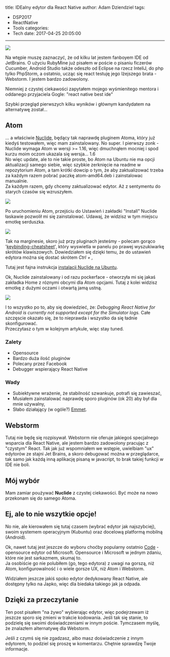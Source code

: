 title: IDEalny edytor dla React Native
author: Adam Dziendziel
tags:
  - DSP2017
  - ReactNative
  - Tools
categories:
  - Tech
date: 2017-04-25 20:05:00
---
![](/images/react-native-choose-ide.jpg)

Na wtępie muszę zaznaczyć, że od kilku lat jestem fanboyem IDE od JetBrains. O użyciu RubyMine już pisałem w poście o pisaniu ficzerów Cucumber, Android Studio także odeszło od Eclipse na rzecz InteliJ, do php tylko PhpStorm, a ostatnio, ucząc się react testuję jego lżejszego brata - Webstorm. I jestem bardzo zadowolony.

Niemniej z czystej ciekawości zapytałem mojego wyśmienitego mentora i oddanego przyjaciela Gogle: "react native best ide"

Szybki przegląd pierwszych kilku wyników i głównym kandydatem na alternatywę został...

## Atom

... a właściwie [Nuclide](https://nuclide.io/), będący tak naprawdę pluginem Atoma, który już kiedyś testowałem, więc mam zainstalowany. No super.
I pierwszy zonk - Nuclide wymaga Atom w wersji >= 1.16, więc dmuchnąłem mocniej i spod kurzu moim oczom ukazala się wersja... 1.6   
No więc update, ale to nie takie proste, bo Atom na Ubuntu nie ma opcji aktualizacji samego siebie, więc szybkie zerknięcie na readme w repozytorium Atom, a tam krótki dowcip o tym, że aby zaktualizować trzeba za każdym razem pobrać paczkę atom-amd64.deb i zainstalowac manualnie.     
Za każdym razem, gdy chcemy zaktualizować edytor. Aż z sentymentu do starych czasów się wzruszyłem.

![](/images/instalacja-atom-ubuntu.jpg)


Po uruchomieniu Atom, przejściu do Ustawień i zakładki "Install" Nuclide łaskawie pozwolił mi się zainstalować. Udawaj, że widzisz w tym miejscu emotkę serduszka. 

![](/images/instalacja-nuclide.jpg)

Tak na marginesie, skoro już przy pluginach jesteśmy - polecam gorąco '[keybinding-cheatsheet](https://atom.io/packages/keybinding-cheatsheet)', który wyswietla w panelu po prawej wyszukiwarkę skrótów klawiszowych. Dowiedziałem się dzięki temu, że do ustawień edytora można się dostać skrótem _Ctrl + ,_

Tutaj jest fajna instrukcja [instalacji Nuclide na Ubuntu](https://nuclide.io/docs/editor/setup/#linux).

Ok, Nuclide zainstalowany i od razu pockerface - otworzyła mi się jakaś zakładka Home z róznymi obcymi dla Atom opcjami. Tutaj z kolei widzisz emotkę z dużymi oczami i otwartą jamą ustną.

![](/images/nuclide-home.jpg)

I to wszystko po to, aby się dowiedzieć, że: _Debugging React Native for Android is currently not supported except for the Simulator logs._ Całe szczęscie okazało się, że to nieprawda i wszystko da się ładnie skonfigurować.    
Przeczytasz o tym w kolejnym artykule, więc stay tuned.


### Zalety
- Opensource
- Bardzo duża ilość pluginów
- Polecany przez Facebook
- Debugger wspierający React Native

### Wady
- Subiektywne wrażenie, że stabilność szwankuje, potrafi się zawieszać,
- Musiałem zainstalować naprawdę sporo pluginów (ok 20) aby był dla mnie używalny,
- Słabo działający (w ogóle?) [Emmet](https://emmet.io/).



## Webstorm
Tutaj nie będę się rozpisywał. Webstorm nie oferuje jakiegoś specjalnego wsparcia dla React Native, ale jestem bardzo zadowolony pracując z "czystym" React. Tak jak już wspomniałem we wstępie, uwielbiam "ux" edytorów ze stajni Jet Brains, a skoro debugować można w przeglądarce, tak samo jak każdą inną aplikację pisaną w javacript, to brak takiej funkcji w IDE nie boli.







## Mój wybór
Mam zamiar poużywać __Nuclide__ z czystej ciekawości. Być może na nowo przekonam się do samego Atoma. 



## Ej, ale to nie wszytkie opcje!
No nie, ale kierowałem się tutaj czasem (wybrać edytor jak najszybciej), swoim systemem operacyjnym (Kubuntu) oraz docelową platformą mobilną (Android).

Ok, nawet tutaj jest jeszcze do wyboru choćby popularny ostatnio [Code](https://code.visualstudio.com/) - opensource edytor od Microsoft. Opensource i Microsoft w jednym zdaniu, które nie jest sarkazmem, skumaj to.   
Ja osobiście go nie polubiłem (go, tego edytora) z uwagi na gorszą, niż Atom, konfigurowalność i o wiele gorsze UX, niż Atom i Webstorm. 

Widziałem jeszcze jakiś spoko edytor dedykowany React Native, ale dostępny tylko na Japko, więc dla biedaka takiego jak ja odpada.

## Dzięki za przeczytanie
Ten post pisałem "na żywo" wybierając edytor, więc podejrzewam iż jeszcze sporo się zmieni w trakcie kodowania. Jeśli tak się stanie, to podzielę się swoimi doświadczeniami w innym poście. Tymczasem myślę, że znalazłem alternatywę dla Webstorm.

Jeśli z czymś się nie zgadzasz, albo masz doświadczenie z innym edytorem, to podziel się proszę w komentarzu. Chętnie sprawdzę Twoje informacje.